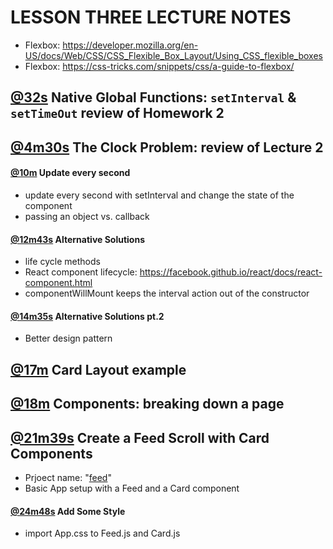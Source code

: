 # LESSON THREE LECTURE NOTES
- Flexbox: https://developer.mozilla.org/en-US/docs/Web/CSS/CSS_Flexible_Box_Layout/Using_CSS_flexible_boxes
- Flexbox: https://css-tricks.com/snippets/css/a-guide-to-flexbox/

## [@32s](https://youtu.be/ULx7gruIh20?t=32s) **Native Global Functions: `setInterval` & `setTimeOut` review of Homework 2**

## [@4m30s](https://youtu.be/ULx7gruIh20?t=4m30s) **The Clock Problem: review of Lecture 2**
#### [@10m](https://youtu.be/ULx7gruIh20?t=10m) **Update every second**
- update every second with setInterval and change the state of the component
- passing an object vs. callback
#### [@12m43s](https://youtu.be/ULx7gruIh20?t=12m43s) **Alternative Solutions**
- life cycle methods
- React component lifecycle: https://facebook.github.io/react/docs/react-component.html
- componentWillMount keeps the interval action out of the constructor
#### [@14m35s](https://youtu.be/ULx7gruIh20?t=14m35s) **Alternative Solutions pt.2**
- Better design pattern

## [@17m](https://youtu.be/ULx7gruIh20?t=17m) **Card Layout example**
## [@18m](https://youtu.be/ULx7gruIh20?t=18m) **Components: breaking down a page**
## [@21m39s](https://youtu.be/ULx7gruIh20?t=21m39s) **Create a Feed Scroll with Card Components**
- Prjoect name: "[feed](Lecture3/feed)"
- Basic App setup with a Feed and a Card component
#### [@24m48s](https://youtu.be/ULx7gruIh20?t=24m48s) **Add Some Style**
- import App.css to Feed.js and Card.js
